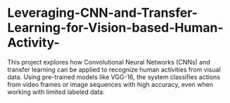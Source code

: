# Leveraging-CNN-and-Transfer-Learning-for-Vision-based-Human-Activity-
This project explores how Convolutional Neural Networks (CNNs) and transfer learning can be applied to recognize human activities from visual data. Using pre-trained models like VGG-16, the system classifies actions from video frames or image sequences with high accuracy, even when working with limited labeled data.
